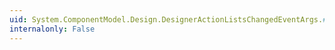 ```yaml
---
uid: System.ComponentModel.Design.DesignerActionListsChangedEventArgs.#ctor(System.Object,System.ComponentModel.Design.DesignerActionListsChangedType,System.ComponentModel.Design.DesignerActionListCollection)
internalonly: False
---
```

